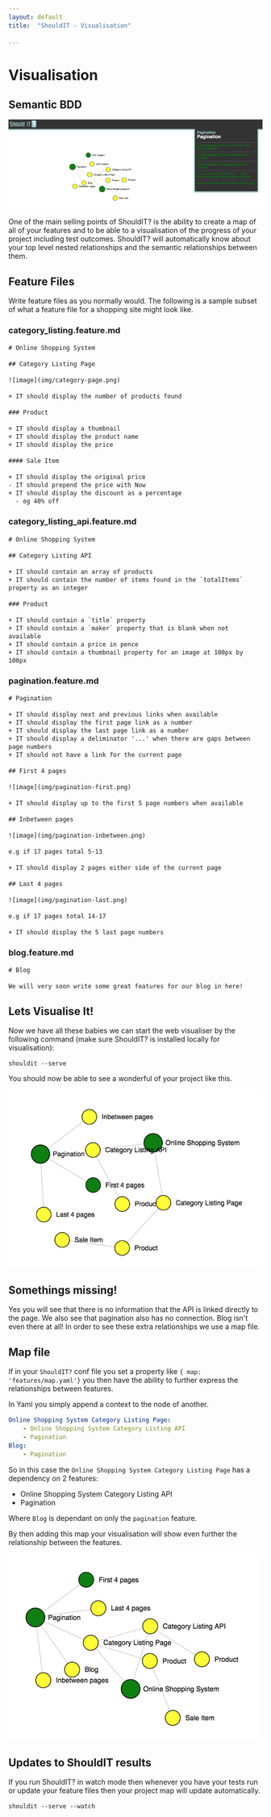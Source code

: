 ```yaml
---
layout: default
title:  "ShouldIT - Visualisation"

---
```


# Visualisation

## Semantic BDD

![image](../img/visualisation/full-page.png)

One of the main selling points of ShouldIT? is the ability to create a map of all of your features and to be able to a visualisation of the progress of your project including test outcomes. ShouldIT? will automatically know about your top level nested relationships and the semantic relationships between them.

## Feature Files

Write feature files as you normally would. The following is a sample subset of what a feature file for a shopping site might look like.

### category_listing.feature.md
```
# Online Shopping System

## Category Listing Page

![image](img/category-page.png)

+ IT should display the number of products found

### Product

+ IT should display a thumbnail 
+ IT should display the product name 
+ IT should display the price

#### Sale Item

+ IT should display the original price
- IT should prepend the price with Now
+ IT should display the discount as a percentage
  - eg 40% off
```

### category_listing_api.feature.md
```
# Online Shopping System

## Category Listing API

+ IT should contain an array of products
+ IT should contain the number of items found in the `totalItems` property as an integer

### Product

+ IT should contain a `title` property
+ IT should contain a `maker` property that is blank when not available
+ IT should contain a price in pence
+ IT should contain a thumbnail property for an image at 100px by 100px
```


### pagination.feature.md
```
# Pagination

+ IT should display next and previous links when available
+ IT should display the first page link as a number
+ IT should display the last page link as a number
+ IT should display a deliminator '...' when there are gaps between page numbers
+ IT should not have a link for the current page

## First 4 pages

![image](img/pagination-first.png)

+ IT should display up to the first 5 page numbers when available

## Inbetween pages

![image](img/pagination-inbetween.png)

e.g if 17 pages total 5-13

+ IT should display 2 pages either side of the current page

## Last 4 pages

![image](img/pagination-last.png)

e.g if 17 pages total 14-17

+ IT should display the 5 last page numbers
```

### blog.feature.md
```
# Blog

We will very soon write some great features for our blog in here!
```

## Lets Visualise It!

Now we have all these babies we can start the web visualiser by the following command (make sure ShouldIT? is installed locally for visualisation):

```
shouldit --serve
```

You should now be able to see a wonderful of your project like this.

![image](../img/visualisation/non-mapped.png)

## Somethings missing!

Yes you will see that there is no information that the API is linked directly to the page. We also see that pagination also has no connection. Blog isn't even there at all! In order to see these extra relationships we use a map file.

## Map file

If in your `ShouldIT?` conf file you set a property like `{ map: 'features/map.yaml'}` you then have the ability to further express the relationships between features.

In Yaml you simply append a context to the node of another.

```yaml
Online Shopping System Category Listing Page:
    - Online Shopping System Category Listing API
    - Pagination
Blog:
    - Pagination
```

So in this case the `Online Shopping System Category Listing Page` has a dependency on 2 features:

 + Online Shopping System Category Listing API
 + Pagination

Where `Blog` is dependant on only the `pagination` feature.
 
By then adding this map your visualisation will show even further the relationship between the features.

![image](../img/visualisation/mapped.png)

## Updates to ShouldIT results

If you run ShouldIT? in watch mode then whenever you have your tests run or update your feature files then your project map will update automatically.

```
shouldit --serve --watch
```